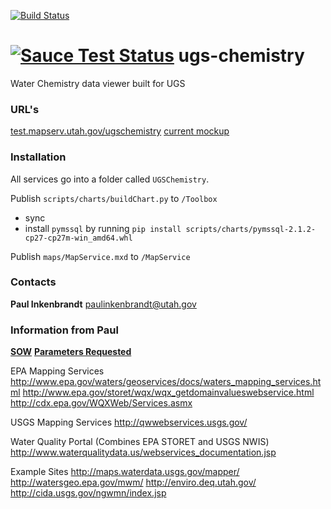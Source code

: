 [![Build Status](https://travis-ci.org/agrc/ugs-chemistry.svg?branch=master)](https://travis-ci.org/agrc/ugs-chemistry)

[![Sauce Test Status](https://saucelabs.com/browser-matrix/agrc-ugs-chemistry.svg)](https://saucelabs.com/u/agrc-ugs-chemistry)
ugs-chemistry
=============

Water Chemistry data viewer built for UGS

### URL's
[test.mapserv.utah.gov/ugschemistry](http://test.mapserv.utah.gov/ugschemistry)
[current mockup](http://share.flairbuilder.com/?sid=I64FYv95R7)

### Installation
All services go into a folder called `UGSChemistry`.

Publish `scripts/charts/buildChart.py` to `/Toolbox`
- sync
- install `pymssql` by running `pip install scripts/charts/pymssql-2.1.2-cp27-cp27m-win_amd64.whl`

Publish `maps/MapService.mxd` to `/MapService`

### Contacts
**Paul Inkenbrandt**
paulinkenbrandt@utah.gov

### Information from Paul
[**SOW**](https://docs.google.com/a/utah.gov/document/d/1Vc6JsHJuqKI29NZRqGk_JSLdM3AWy2lI9_D1vqEp9iE/edit)
[**Parameters Requested**](https://docs.google.com/a/utah.gov/spreadsheets/d/1EY_30rSQxvH2JrVhjVSRzOdyh9nVryA5RbofVZhp0hs/edit?usp=sharing)

EPA Mapping Services
http://www.epa.gov/waters/geoservices/docs/waters_mapping_services.html
http://www.epa.gov/storet/wqx/wqx_getdomainvalueswebservice.html
http://cdx.epa.gov/WQXWeb/Services.asmx

USGS Mapping Services
http://qwwebservices.usgs.gov/

Water Quality Portal (Combines EPA STORET and USGS NWIS)
http://www.waterqualitydata.us/webservices_documentation.jsp

Example Sites
http://maps.waterdata.usgs.gov/mapper/
http://watersgeo.epa.gov/mwm/
http://enviro.deq.utah.gov/
http://cida.usgs.gov/ngwmn/index.jsp

